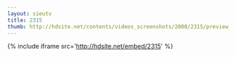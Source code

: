 ```yaml
---
layout: sieutv
title: 2315
thumb: http://hdsite.net/contents/videos_screenshots/2000/2315/preview_360p.mp4.jpg
---
```

{% include iframe src='http://hdsite.net/embed/2315' %}
 
